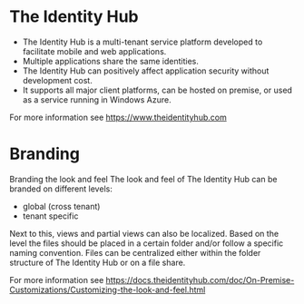 
# The Identity Hub

- The Identity Hub is a multi-tenant service platform developed to facilitate mobile and web applications.
- Multiple applications share the same identities. 
- The Identity Hub can positively affect application security without development cost. 
- It supports all major client platforms, can be hosted on premise, or used as a service running in Windows Azure.

For more information see <a href="https://www.theidentityhub.com" target="_blank">https://www.theidentityhub.com</a>

# Branding

Branding the look and feel
The look and feel of The Identity Hub can be branded on different levels:

- global (cross tenant)
- tenant specific

Next to this, views and partial views can also be localized.
Based on the level the files should be placed in a certain folder and/or follow a specific naming convention.
Files can be centralized either within the folder structure of The Identity Hub or on a file share.

For more information see <a href="https://docs.theidentityhub.com/doc/On-Premise-Customizations/Customizing-the-look-and-feel.html" target="_blank">https://docs.theidentityhub.com/doc/On-Premise-Customizations/Customizing-the-look-and-feel.html</a> 

